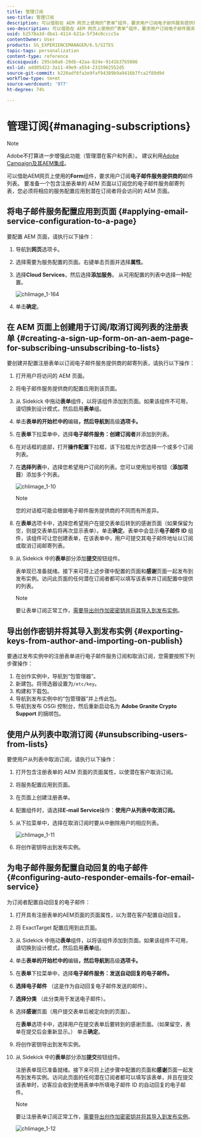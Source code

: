 ```yaml
---
title: 管理订阅
seo-title: 管理订阅
description: 可以借助在 AEM 网页上使用的“表单”组件，要求用户订阅电子邮件服务提供商的邮寄列表。要准备一个包含注册表单的 AEM 页面以订阅您的电子邮件服务邮寄列表，您必须将相应的服务配置应用到潜在订阅者将会访问的 AEM 页面。
seo-description: 可以借助在 AEM 网页上使用的“表单”组件，要求用户订阅电子邮件服务提供商的邮寄列表。要准备一个包含注册表单的 AEM 页面以订阅您的电子邮件服务邮寄列表，您必须将相应的服务配置应用到潜在订阅者将会访问的 AEM 页面。
uuid: b2578a3d-dba1-4114-b21a-5f34c0cccc5a
contentOwner: User
products: SG_EXPERIENCEMANAGER/6.5/SITES
topic-tags: personalization
content-type: reference
discoiquuid: 295cb0a6-29db-42aa-824e-9141b37b5086
exl-id: add05d22-3a11-49e9-a554-2315962552d5
source-git-commit: b220adf6fa3e9faf94389b9a9416b7fca2f89d9d
workflow-type: tm+mt
source-wordcount: '977'
ht-degree: 74%

---
```


# 管理订阅{#managing-subscriptions}

>[!NOTE]
>
>Adobe不打算进一步增强此功能（管理潜在客户和列表）。
>建议利用[Adobe Campaign及其AEM集成](/help/sites-administering/campaign.md)。

可以借助AEM网页上使用的&#x200B;**Form**&#x200B;组件，要求用户订阅&#x200B;**电子邮件服务提供商的**&#x200B;邮件列表。 要准备一个包含注册表单的 AEM 页面以订阅您的电子邮件服务邮寄列表，您必须将相应的服务配置应用到潜在订阅者将会访问的 AEM 页面。

## 将电子邮件服务配置应用到页面 {#applying-email-service-configuration-to-a-page}

要配置 AEM 页面，请执行以下操作：

1. 导航到&#x200B;**网页**&#x200B;选项卡。
1. 选择需要为服务配置的页面。右键单击页面并选择&#x200B;**属性**。

1. 选择&#x200B;**Cloud Services**，然后选择&#x200B;**添加服务**。 从可用配置的列表中选择一种配置。

   ![chlimage_1-164](assets/chlimage_1-164.png)

1. 单击&#x200B;**确定**。

## 在 AEM 页面上创建用于订阅/取消订阅列表的注册表单  {#creating-a-sign-up-form-on-an-aem-page-for-subscribing-unsubscribing-to-lists}

要创建并配置注册表单以订阅电子邮件服务提供商的邮寄列表，请执行以下操作：

1. 打开用户将访问的 AEM 页面。
1. 将电子邮件服务提供商的配置应用到该页面。

1. 从 Sidekick 中拖动&#x200B;**表单**&#x200B;组件，以将该组件添加到页面。如果该组件不可用，请切换到设计模式，然后启用&#x200B;**表单**&#x200B;组。
1. 单击&#x200B;**表单的开始栏中的**&#x200B;编辑&#x200B;**，然后导航到**&#x200B;高级&#x200B;**选项卡。**
1. 在&#x200B;**表单**&#x200B;下拉菜单中，选择&#x200B;**电子邮件服务：创建订阅者**&#x200B;并添加到列表。
1. 在对话框的底部，打开&#x200B;**操作配置**&#x200B;下拉框，该下拉框允许您选择一个或多个订阅列表。
1. 在&#x200B;**选择列表**&#x200B;中，选择您希望用户订阅的列表。您可以使用加号按钮（**添加项目**）添加多个列表。

   ![chlimage_1-10](assets/chlimage_1-10.jpeg)

   >[!NOTE]
   >
   >您的对话框可能会根据电子邮件服务提供商的不同而有所差异。

1. 在&#x200B;**表单**&#x200B;选项卡中，选择您希望用户在提交表单后转到的感谢页面（如果保留为空，则提交表单后将再次显示表单）。单击&#x200B;**确定**。表单中会显示&#x200B;**电子邮件 ID** 组件，该组件可让您创建表单，在该表单中，用户可提交其电子邮件地址以订阅或取消订阅邮寄列表。
1. 从 Sidekick 中的&#x200B;**表单**&#x200B;部分添加&#x200B;**提交**&#x200B;按钮组件。

   表单现已准备就绪。接下来可将上述步骤中配置的页面和&#x200B;**感谢**&#x200B;页面一起发布到发布实例。访问此页面的任何潜在订阅者都可以填写该表单并订阅配置中提供的列表。

   >[!NOTE]
   >
   >要让表单订阅正常工作，[需要导出创作加密密钥并将其导入到发布实例](#exporting-keys-from-author-and-importing-on-publish)。

## 导出创作密钥并将其导入到发布实例  {#exporting-keys-from-author-and-importing-on-publish}

要通过发布实例中的注册表单进行电子邮件服务订阅和取消订阅，您需要按照下列步骤操作：

1. 在创作实例中，导航到“包管理器”。
1. 新建包。将筛选器设置为`/etc/key`。
1. 构建和下载包。
1. 导航到发布实例中的“包管理器”并上传此包。
1. 导航到发布 OSGi 控制台，然后重新启动名为 **Adobe Granite Crypto Support** 的捆绑包。

## 使用户从列表中取消订阅  {#unsubscribing-users-from-lists}

要使用户从列表中取消订阅，请执行以下操作：

1. 打开包含注册表单的 AEM 页面的页面属性，以使潜在客户取消订阅。
1. 将服务配置应用到页面。
1. 在页面上创建注册表单。
1. 配置组件时，请选择&#x200B;**E-mail Service**&#x200B;操作：**使用户从列表中取消订阅。**
1. 从下拉菜单中，选择在取消订阅时要从中删除用户的相应列表。

   ![chlimage_1-11](assets/chlimage_1-11.jpeg)

1. 将创作密钥导出到发布实例。

## 为电子邮件服务配置自动回复的电子邮件  {#configuring-auto-responder-emails-for-email-service}

为订阅者配置自动回复的电子邮件：

1. 打开具有注册表单的AEM页面的页面属性，以为潜在客户配置自动回复。
1. 将 ExactTarget 配置应用到此页面。

1. 从 Sidekick 中拖动&#x200B;**表单**&#x200B;组件，以将该组件添加到页面。如果该组件不可用，请切换到设计模式，然后启用&#x200B;**表单**&#x200B;组。
1. 单击&#x200B;**表单的开始栏中的**&#x200B;编辑&#x200B;**，然后导航到**&#x200B;高级&#x200B;**选项卡。**
1. 在&#x200B;**表单**&#x200B;下拉菜单中，选择&#x200B;**电子邮件服务：发送自动回复的电子邮件。**
1. **选择电子邮件** （这是作为自动回复电子邮件发送的邮件）。

1. **选择分类** （此分类用于发送电子邮件）。
1. 选择&#x200B;**感谢**&#x200B;页面（用户提交表单后被定向到的页面）。

   在&#x200B;**表单**&#x200B;选项卡中，选择用户在提交表单后要转到的感谢页面。（如果留空，表单在提交后会重新显示。） 单击&#x200B;**确定**。

1. 将创作密钥导出到发布实例。
1. 从 Sidekick 中的&#x200B;**表单**&#x200B;部分添加&#x200B;**提交**&#x200B;按钮组件。

   注册表单现已准备就绪。接下来可将上述步骤中配置的页面和&#x200B;**感谢**&#x200B;页面一起发布到发布实例。访问此页面的任何潜在订阅者都可以填写该表单，并且在提交该表单时，访客应会收到使用表单中所填电子邮件 ID 的自动回复的电子邮件。

   >[!NOTE]
   >
   >要让注册表单订阅正常工作，[需要导出创作加密密钥并将其导入到发布实例](#exporting-keys-from-author-and-importing-on-publish)。

   ![chlimage_1-12](assets/chlimage_1-12.jpeg)
